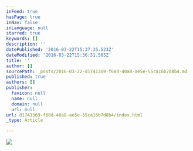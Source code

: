 ```yaml
---
inFeed: true
hasPage: true
inNav: false
inLanguage: null
starred: true
keywords: []
description: ''
datePublished: '2016-03-22T15:37:35.523Z'
dateModified: '2016-03-22T15:36:31.585Z'
title: ''
author: []
sourcePath: _posts/2016-03-22-d1741369-f68d-40a8-ae5e-55ca16b7d8b4.md
published: true
authors: []
publisher:
  favicon: null
  name: null
  domain: null
  url: null
url: d1741369-f68d-40a8-ae5e-55ca16b7d8b4/index.html
_type: Article

---
```

![](https://the-grid-user-content.s3-us-west-2.amazonaws.com/b3aa7b0a-e0e8-47fd-9be6-2e211d094724.jpg)